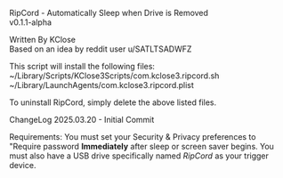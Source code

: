 RipCord - Automatically Sleep when Drive is Removed<br>
	v0.1.1-alpha

Written By KClose<br>
	Based on an idea by reddit user u/SATLTSADWFZ

This script will install the following files:
~/Library/Scripts/KClose3Scripts/com.kclose3.ripcord.sh
~/Library/LaunchAgents/com.kclose3.ripcord.plist

To uninstall RipCord, simply delete the above listed files.

ChangeLog
	2025.03.20	-	Initial Commit

Requirements:
	You must set your Security & Privacy preferences to "Require password **Immediately** after sleep or screen saver begins.
 	You must also have a USB drive specifically named *RipCord* as your trigger device. 
